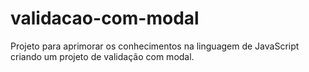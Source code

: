 # validacao-com-modal
Projeto para aprimorar os conhecimentos na linguagem de JavaScript criando um projeto de validação com modal.

